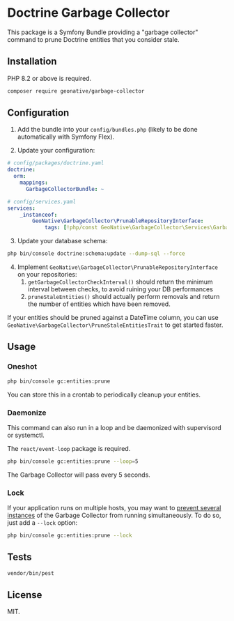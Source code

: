 # Doctrine Garbage Collector

This package is a Symfony Bundle providing a "garbage collector" command
to prune Doctrine entities that you consider stale.

## Installation

PHP 8.2 or above is required.

```bash
composer require geonative/garbage-collector
```

## Configuration

1. Add the bundle into your `config/bundles.php` (likely to be done automatically with Symfony Flex).

2. Update your configuration:

```yaml
# config/packages/doctrine.yaml
doctrine:
  orm:
    mappings:
      GarbageCollectorBundle: ~
```

```yaml
# config/services.yaml
services:
    _instanceof:
        GeoNative\GarbageCollector\PrunableRepositoryInterface:
            tags: [!php/const GeoNative\GarbageCollector\Services\GarbageCollector::PRUNABLE_REPOSITORY]
```

3. Update your database schema:

```bash
php bin/console doctrine:schema:update --dump-sql --force
```

4. Implement `GeoNative\GarbageCollector\PrunableRepositoryInterface` on your repositories:
    1. `getGarbageCollectorCheckInterval()` should return the minimum interval between checks, to avoid ruining your DB performances
    2. `pruneStaleEntities()` should actually perform removals and return the number of entities which have been removed.

If your entities should be pruned against a DateTime column, you can use `GeoNative\GarbageCollector\PruneStaleEntitiesTrait` to get started faster.

## Usage

### Oneshot

```bash
php bin/console gc:entities:prune
```

You can store this in a crontab to periodically cleanup your entities.

### Daemonize

This command can also run in a loop and be daemonized with supervisord or systemctl.

The `react/event-loop` package is required.

```bash
php bin/console gc:entities:prune --loop=5
```

The Garbage Collector will pass every 5 seconds.

### Lock

If your application runs on multiple hosts, you may want to [prevent several instances](https://symfony.com/doc/current/console/lockable_trait.html)
of the Garbage Collector from running simultaneously. To do so, just add a `--lock` option:

```bash
php bin/console gc:entities:prune --lock
```

## Tests

```bash
vendor/bin/pest
```

## License

MIT.
